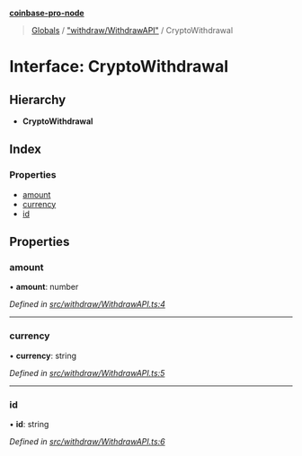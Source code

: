 **[coinbase-pro-node](../README.md)**

> [Globals](../globals.md) / ["withdraw/WithdrawAPI"](../modules/_withdraw_withdrawapi_.md) / CryptoWithdrawal

# Interface: CryptoWithdrawal

## Hierarchy

- **CryptoWithdrawal**

## Index

### Properties

- [amount](_withdraw_withdrawapi_.cryptowithdrawal.md#amount)
- [currency](_withdraw_withdrawapi_.cryptowithdrawal.md#currency)
- [id](_withdraw_withdrawapi_.cryptowithdrawal.md#id)

## Properties

### amount

• **amount**: number

_Defined in [src/withdraw/WithdrawAPI.ts:4](https://github.com/bennycode/coinbase-pro-node/blob/a3ed45b/src/withdraw/WithdrawAPI.ts#L4)_

---

### currency

• **currency**: string

_Defined in [src/withdraw/WithdrawAPI.ts:5](https://github.com/bennycode/coinbase-pro-node/blob/a3ed45b/src/withdraw/WithdrawAPI.ts#L5)_

---

### id

• **id**: string

_Defined in [src/withdraw/WithdrawAPI.ts:6](https://github.com/bennycode/coinbase-pro-node/blob/a3ed45b/src/withdraw/WithdrawAPI.ts#L6)_
